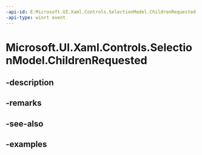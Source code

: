 ```yaml
---
-api-id: E:Microsoft.UI.Xaml.Controls.SelectionModel.ChildrenRequested
-api-type: winrt event
---
```


<!-- Event syntax.
public event TypedEventHandler ChildrenRequested<SelectionModel, SelectionModelChildrenRequestedEventArgs>
-->

# Microsoft.UI.Xaml.Controls.SelectionModel.ChildrenRequested

## -description

## -remarks

## -see-also

## -examples


